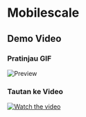 # Mobilescale

## Demo Video

### Pratinjau GIF
![Preview](https://path-to-your-gif.gif)

### Tautan ke Video
[![Watch the video](https://img.youtube.com/vi/GMIjt1dylWI/maxresdefault.jpg)](https://youtu.be/GMIjt1dylWI?si=ZCyFttiHlQtUvD3j)
